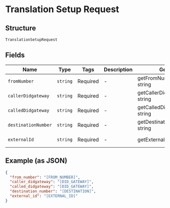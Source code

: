 
# Translation Setup Request

## Structure

`TranslationSetupRequest`

## Fields

| Name | Type | Tags | Description | Getter | Setter |
|  --- | --- | --- | --- | --- | --- |
| `fromNumber` | `string` | Required | - | getFromNumber(): string | setFromNumber(string fromNumber): void |
| `callerDidgateway` | `string` | Required | - | getCallerDidgateway(): string | setCallerDidgateway(string callerDidgateway): void |
| `calledDidgateway` | `string` | Required | - | getCalledDidgateway(): string | setCalledDidgateway(string calledDidgateway): void |
| `destinationNumber` | `string` | Required | - | getDestinationNumber(): string | setDestinationNumber(string destinationNumber): void |
| `externalId` | `string` | Required | - | getExternalId(): string | setExternalId(string externalId): void |

## Example (as JSON)

```json
{
  "from_number": "[FROM_NUMBER]",
  "caller_didgateway": "[DID_GATEWAY]",
  "called_didgateway": "[DID_GATEWAY]",
  "destination_number": "[DESTINATION]",
  "external_id": "[EXTERNAL_ID]"
}
```

